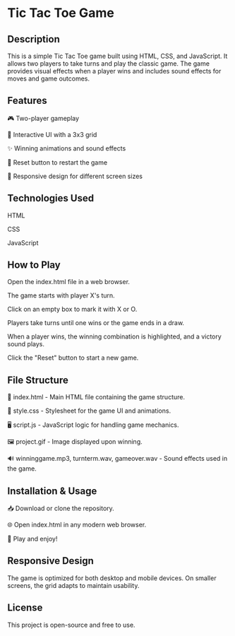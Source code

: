 # Tic Tac Toe Game

## Description
This is a simple Tic Tac Toe game built using HTML, CSS, and JavaScript. It allows two players to take turns and play the classic game. The game provides visual effects when a player wins and includes sound effects for moves and game outcomes.

## Features

🎮 Two-player gameplay

🎨 Interactive UI with a 3x3 grid

✨ Winning animations and sound effects

🔄 Reset button to restart the game

📱 Responsive design for different screen sizes

## Technologies Used

HTML

CSS

JavaScript

## How to Play

Open the index.html file in a web browser.

The game starts with player X's turn.

Click on an empty box to mark it with X or O.

Players take turns until one wins or the game ends in a draw.

When a player wins, the winning combination is highlighted, and a victory sound plays.

Click the "Reset" button to start a new game.

## File Structure

📄 index.html - Main HTML file containing the game structure.

🎨 style.css - Stylesheet for the game UI and animations.

🖥️ script.js - JavaScript logic for handling game mechanics.

🖼️ project.gif - Image displayed upon winning.

🔊 winninggame.mp3, turnterm.wav, gameover.wav - Sound effects used in the game.

## Installation & Usage

📥 Download or clone the repository.

🌐 Open index.html in any modern web browser.

🎉 Play and enjoy!

## Responsive Design
The game is optimized for both desktop and mobile devices. On smaller screens, the grid adapts to maintain usability.

## License
This project is open-source and free to use.
